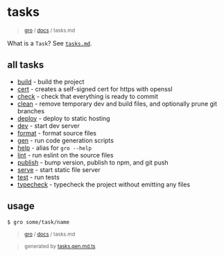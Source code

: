 # tasks

> <sub>[gro](/../..) / [docs](./) / tasks.md</sub>

What is a `Task`? See [`tasks.md`](./task.md).

## all tasks

- [build](../build.task.ts) - build the project
- [cert](../cert.task.ts) - creates a self-signed cert for https with openssl
- [check](../check.task.ts) - check that everything is ready to commit
- [clean](../clean.task.ts) - remove temporary dev and build files, and optionally prune git branches
- [deploy](../deploy.task.ts) - deploy to static hosting
- [dev](../dev.task.ts) - start dev server
- [format](../format.task.ts) - format source files
- [gen](../gen.task.ts) - run code generation scripts
- [help](../help.task.ts) - alias for `gro --help`
- [lint](../lint.task.ts) - run eslint on the source files
- [publish](../publish.task.ts) - bump version, publish to npm, and git push
- [serve](../serve.task.ts) - start static file server
- [test](../test.task.ts) - run tests
- [typecheck](../typecheck.task.ts) - typecheck the project without emitting any files

## usage

```bash
$ gro some/task/name
```

> <sub>[gro](/../..) / [docs](./) / tasks.md</sub>

> <sub>generated by [tasks.gen.md.ts](tasks.gen.md.ts)</sub>
